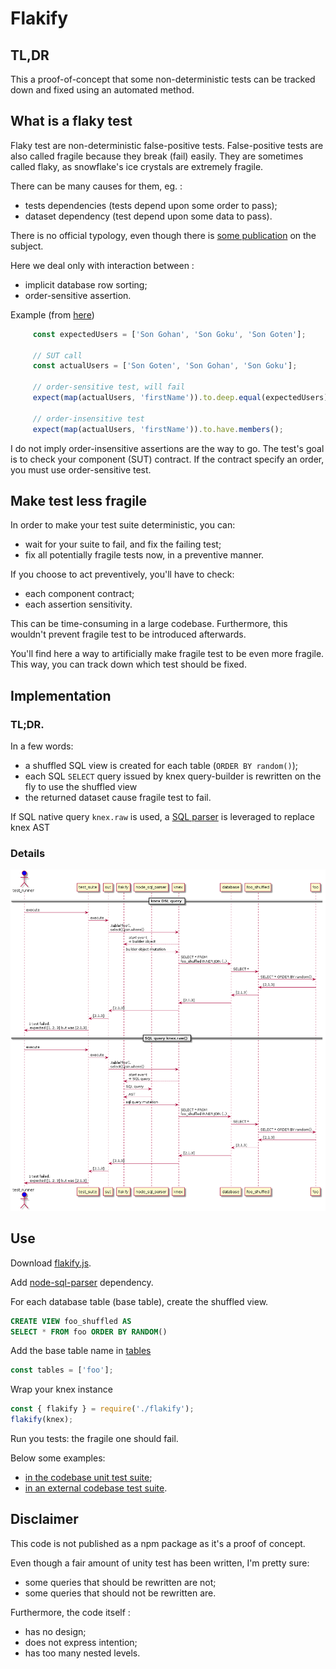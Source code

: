 # Flakify

## TL,DR
This a proof-of-concept that some non-deterministic tests can be tracked down and
fixed using an automated method.

## What is a flaky test

Flaky test are non-deterministic false-positive tests.
False-positive tests are also called fragile because they break (fail) easily.
They are sometimes called flaky, as snowflake's ice crystals are extremely fragile.

There can be many causes for them, eg. :
- tests dependencies (tests depend upon some order to pass);
- dataset dependency (test depend upon some data to pass).

There is no official typology, even though there is [some publication](
http://mir.cs.illinois.edu/lamyaa/publications/fse14.pdf) on the subject.

Here we deal only with interaction between :
- implicit database row sorting;
- order-sensitive assertion.

Example (from [here](https://github.com/1024pix/pix/blob/dev/api/tests/integration/infrastructure/repositories/user-repository_test.js#L1054))
```javascript
     const expectedUsers = ['Son Gohan', 'Son Goku', 'Son Goten'];

     // SUT call
     const actualUsers = ['Son Goten', 'Son Gohan', 'Son Goku'];

     // order-sensitive test, will fail
     expect(map(actualUsers, 'firstName')).to.deep.equal(expectedUsers);

     // order-insensitive test
     expect(map(actualUsers, 'firstName')).to.have.members();
```

I do not imply order-insensitive assertions are the way to go.
The test's goal is to check your component (SUT) contract.
If the contract specify an order, you must use order-sensitive test.

## Make test less fragile

In order to make your test suite deterministic, you can:
- wait for your suite to fail, and fix the failing test;
- fix all potentially fragile tests now, in a preventive manner.

If you choose to act preventively, you'll have to check:
- each component contract;
- each assertion sensitivity.

This can be time-consuming in a large codebase.
Furthermore, this wouldn't prevent fragile test to be introduced afterwards.

You'll find here a way to artificially make fragile test to be even more fragile.
This way, you can track down which test should be fixed.

## Implementation

### TL;DR.
In a few words:
- a shuffled SQL view is created for each table (`ORDER BY random()`);
- each SQL `SELECT` query issued by knex query-builder is rewritten on the fly to use the shuffled view
- the returned dataset cause fragile test to fail.

If SQL native query `knex.raw` is used, a [SQL parser](https://github.com/taozhi8833998/node-sql-parser) is leveraged to replace knex AST

### Details
![overview](./overview.png)


## Use

Download [flakify.js](./code/flakify.js).

Add [node-sql-parser](https://github.com/taozhi8833998/node-sql-parser) dependency.

For each database table (base table), create the shuffled view.
```sql
CREATE VIEW foo_shuffled AS
SELECT * FROM foo ORDER BY RANDOM()
```

Add the base table name in [tables](./code/flakify.js)
```javascript
const tables = ['foo'];
```

Wrap your knex instance
```javascript
const { flakify } = require('./flakify');
flakify(knex);
```

Run you tests: the fragile one should fail.

Below some examples:
- [in the codebase unit test suite](./test/flakify_test.js);
- [in an external codebase test suite](https://github.com/1024pix/pix/commits/tech-flakify-users).

## Disclaimer

This code is not published as a npm package as it's a proof of concept.

Even though a fair amount of unity test has been written, I'm pretty sure:
- some queries that should be rewritten are not;
- some queries that should not be rewritten are.

Furthermore, the code itself :
- has no design;
- does not express intention;
-  has too many nested levels.
